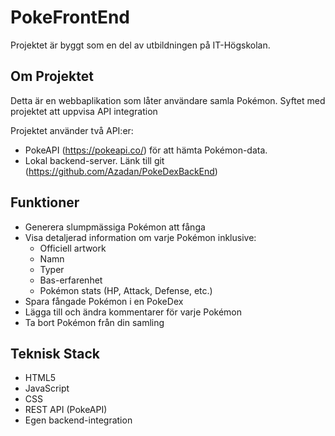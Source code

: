 # PokeFrontEnd
Projektet är byggt som en del av utbildningen på IT-Högskolan.

## Om Projektet
Detta är en webbaplikation som låter användare samla Pokémon. Syftet med projektet att uppvisa API integration

Projektet använder två API:er:
- PokeAPI (https://pokeapi.co/) för att hämta Pokémon-data.
- Lokal backend-server. Länk till git (https://github.com/Azadan/PokeDexBackEnd)


## Funktioner

- Generera slumpmässiga Pokémon att fånga
- Visa detaljerad information om varje Pokémon inklusive:
  - Officiell artwork
  - Namn
  - Typer
  - Bas-erfarenhet
  - Pokémon stats (HP, Attack, Defense, etc.)
- Spara fångade Pokémon i en PokeDex
- Lägga till och ändra kommentarer för varje Pokémon
- Ta bort Pokémon från din samling

## Teknisk Stack

- HTML5
- JavaScript
- CSS
- REST API (PokeAPI)
- Egen backend-integration
